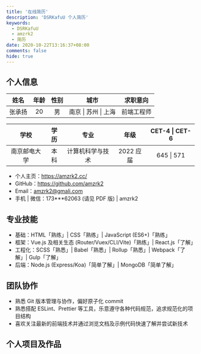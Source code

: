 ```yaml
---
title: '在线简历'
description: 'DSRKafuU 个人简历'
keywords:
  - DSRKafuU
  - amzrk2
  - 简历
date: 2020-10-22T13:16:37+08:00
comments: false
hide: true
---
```


## 个人信息

|  姓名  | 年龄 | 性别 |         城市         |  求职意向  |
| :----: | :--: | :--: | :------------------: | :--------: |
| 张承扬 |  20  |  男  | 南京 \| 苏州 \| 上海 | 前端工程师 |

|     学校     | 学历 |       专业       |   年级    | CET-4 \| CET-6 |
| :----------: | :--: | :--------------: | :-------: | :------------: |
| 南京邮电大学 | 本科 | 计算机科学与技术 | 2022 应届 |   645 \| 571   |

- 个人主页：<https://amzrk2.cc/>
- GitHub：<https://github.com/amzrk2>
- Email：[amzrk2@gmali.com](mailto:amzrk2@gmali.com)
- 手机 \| 微信：173\*\*\*62063 (请见 PDF 版) \| amzrk2

## 专业技能

- 基础：HTML「熟练」\| CSS「熟练」\| JavaScript (ES6+)「熟练」
- 框架：Vue.js 及相关生态 (Router/Vuex/CLI/Vite)「熟练」\| React.js「了解」
- 工程化：SCSS「熟悉」\| Babel「熟悉」\| Rollup「熟悉」\| Webpack「了解」\| Gulp「了解」
- 后端：Node.js (Express/Koa)「简单了解」\| MongoDB「简单了解」

## 团队协作

- 熟悉 Git 版本管理与协作，偏好原子化 commit
- 熟悉搭配 ESLint、Prettier 等工具，乐意遵守各种代码规范，追求规范化的项目结构
- 喜欢关注最新的前端技术并通过浏览文档及示例代码快速了解并尝试新技术

## 个人项目及作品
